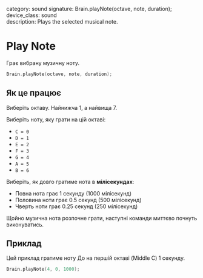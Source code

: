category: sound 
signature: Brain.playNote(octave, note, duration);  
device_class: sound  
description: Plays the selected musical note.

# Play Note

Грає вибрану музичну ноту.

```cpp
Brain.playNote(octave, note, duration);
```

## Як це працює

Виберіть октаву. Найнижча 1, а найвища 7. 

Виберіть ноту, яку грати на цій октаві:
- `C = 0`
- `D = 1`
- `E = 2`
- `F = 3`
- `G = 4`
- `A = 5`
- `B = 6`

Виберіть, як довго гратиме нота в **мілісекундах**:

- Повна нота грає 1 секунду (1000 мілісекунд)
- Половина ноти грає 0.5 секунд (500 мілісекунд)
- Чверть ноти грає 0.25 секунд (250 мілісекунд)

Щойно музична нота розпочне грати, наступні команди миттєво почнуть виконуватись.

## Приклад

Цей приклад гратиме ноту До на першій октаві (Middle C) 1 секунду.

```cpp
Brain.playNote(4, 0, 1000);
```

<advanced>
</advanced>